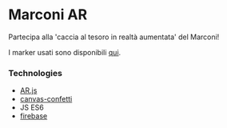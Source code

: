 # Marconi AR 

Partecipa alla 'caccia al tesoro in realtà aumentata' del Marconi!

I marker usati sono disponibili [qui](https://github.com/nicolocarpignoli/artoolkit-barcode-markers-collection/tree/master).


### Technologies
 - [AR.js](https://ar-js-org.github.io/AR.js-Docs/)
 - [canvas-confetti](https://www.npmjs.com/package/canvas-confetti)
 - JS ES6
 - [firebase](https://firebase.google.com/)
